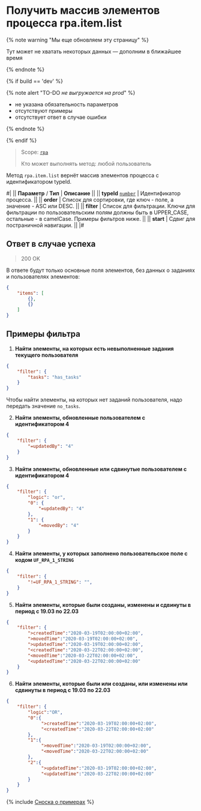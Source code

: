 # Получить массив элементов процесса rpa.item.list

{% note warning "Мы еще обновляем эту страницу" %}

Тут может не хватать некоторых данных — дополним в ближайшее время

{% endnote %}

{% if build == 'dev' %}

{% note alert "TO-DO _не выгружается на prod_" %}

- не указана обязательность параметров
- отсутствуют примеры
- отсутствует ответ в случае ошибки

{% endnote %}

{% endif %}

> Scope: [`rpa`](../../../scopes/permissions.md)
>
> Кто может выполнять метод: любой пользователь

Метод `rpa.item.list` вернёт массив элементов процесса с идентификатором typeId.

#|
|| **Параметр** / **Тип** | **Описание** ||
|| **typeId** 
[`number`](../../../data-types.md) | Идентификатор процесса. ||
|| **order**  |  Список для сортировки, где ключ - поле, а значение - ASC или DESC. ||
|| **filter**  | Список для фильтрации. Ключи для фильтрации по пользовательским полям должны быть в UPPER_CASE, остальные - в camelCase. Примеры фильтров ниже. ||
|| **start**  | Сдвиг для постраничной навигации. ||
|#

## Ответ в случае успеха

> 200 OK

В ответе будут только основные поля элементов, без данных о заданиях и пользователях элементов:

```json
{
    "items": [
        {},
        {}
    ]
}
```

## Примеры фильтра

1. **Найти элементы, на которых есть невыполненные задания текущего пользователя**

```json
{
    "filter": {
        "tasks": "has_tasks"
    }
}
```

Чтобы найти элементы, на которых нет заданий пользователя, надо передать значение `no_tasks`.

2. **Найти элементы, обновленные пользователем с идентификатором 4**

```json
{
    "filter": {
        "=updatedBy": "4"
    }
}
```

3. **Найти элементы, обновленные или сдвинутые пользователем с идентификатором 4**

```json
{
    "filter": {
        "logic": "or",
        "0": {
            "=updatedBy": "4"
        },
        "1": {
            "=movedBy": "4"
        }
    }
}
```

4. **Найти элементы, у которых заполнено пользовательское поле с кодом `UF_RPA_1_STRING`**

```json
{
    "filter": {
        "!=UF_RPA_1_STRING": "",
    }
}
```

5. **Найти элементы, которые были созданы, изменены и сдвинуты в период с 19.03 по 22.03**

```json
{
    "filter": {
        ">createdTime":"2020-03-19T02:00:00+02:00",
        ">movedTime":"2020-03-19T02:00:00+02:00",
        ">updatedTime":"2020-03-19T02:00:00+02:00",
        "<createdTime":"2020-03-22T02:00:00+02:00",
        "<movedTime":"2020-03-22T02:00:00+02:00",
        "<updatedTime":"2020-03-22T02:00:00+02:00"
    }
}
```

6. **Найти элементы, которые были или созданы, или изменены или сдвинуты в период с 19.03 по 22.03**

```json
{
    "filter": {
        "logic":"OR",
        "0":{
             ">createdTime":"2020-03-19T02:00:00+02:00",
             "<createdTime":"2020-03-22T02:00:00+02:00"
        },
        "1":{
             ">movedTime":"2020-03-19T02:00:00+02:00",
             "<movedTime":"2020-03-22T02:00:00+02:00"
        },
        "2":{
             ">updatedTime":"2020-03-19T02:00:00+02:00",
             "<updatedTime":"2020-03-22T02:00:00+02:00"
        }
    }
}
```

{% include [Сноска о примерах](../../../../_includes/examples.md) %}
